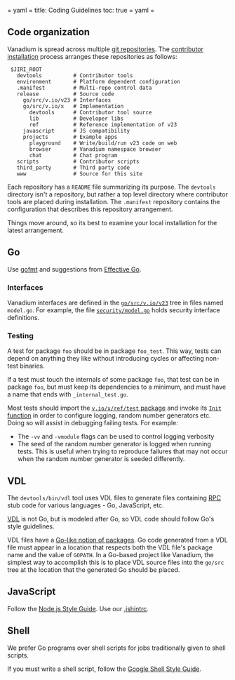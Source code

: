 = yaml =
title: Coding Guidelines
toc: true
= yaml =

## Code organization

Vanadium is spread across multiple [git repositories]. The [contributor
installation] process arranges these repositories as follows:

```
 $JIRI_ROOT
   devtools          # Contributor tools
   environment       # Platform dependent configuration
   .manifest         # Multi-repo control data
   release           # Source code
     go/src/v.io/v23 # Interfaces
     go/src/v.io/x   # Implementation
       devtools      # Contributor tool source
       lib           # Developer libs
       ref           # Reference implementation of v23
     javascript      # JS compatibility
     projects        # Example apps
       playground    # Write/build/run v23 code on web
       browser       # Vanadium namespace browser
       chat          # Chat program
   scripts           # Contributor scripts
   third_party       # Third party code
   www               # Source for this site
```

Each repository has a `README` file summarizing its purpose. The `devtools`
directory isn't a repository, but rather a top level directory where
contributor tools are placed during installation. The `.manifest` repository
contains the configuration that describes this repository arrangement.

Things move around, so its best to examine your local installation for
the latest arrangement.

<!--
TODO:
- Suggestions for how to name things (hyphens vs. underscores).
- Using optional arguments: variadic functions / varargs vs. Options structs.
-->

## Go

Use [gofmt] and suggestions from [Effective Go].

### Interfaces

Vanadium interfaces are defined in the [`go/src/v.io/v23`][v23 code]
tree in files named `model.go`.  For example, the file
[`security/model.go`][security model] holds security interface
definitions.

### Testing

A test for package `foo` should be in package `foo_test`. This way, tests can
depend on anything they like without introducing cycles or affecting non-test
binaries.

If a test must touch the internals of some package `foo`, that test can be in
package `foo`, but must keep its dependencies to a minimum, and must have a name
that ends with `_internal_test.go`.

Most tests should import the [`v.io/x/ref/test` package][test package]
and invoke its [`Init` function][test init] in order to configure
logging, random number generators etc. Doing so will assist in
debugging failing tests. For example:

  * The `-vv` and `-vmodule` flags can be used to control logging verbosity
  * The seed of the random number generator is logged when running tests. This
    is useful when trying to reproduce failures that may not occur when the
    random number generator is seeded differently.

<!-- TODO: Explain modules, expect, timekeeper? -->

<!-- TODO: Describe dependency management (apis vs. impls, what can depend on
what). -->

## VDL

The `devtools/bin/vdl` tool uses VDL files to generate files
containing [RPC] stub code for various languages - Go, JavaScript,
etc.

[VDL] is not Go, but is modeled after Go, so VDL code should follow
Go's style guidelines.

VDL files have a [Go-like notion of packages][packages].  Go code
generated from a VDL file must appear in a location that respects both
the VDL file's package name and the value of `GOPATH`.  In a Go-based
project like Vanadium, the simplest way to accomplish this is to place
VDL source files into the `go/src` tree at the location that the
generated Go should be placed.

## JavaScript

Follow the [Node.js Style Guide]. Use our [.jshintrc].

<!-- TODO: Documentation generation (jsdoc). -->

## Shell

We prefer Go programs over shell scripts for jobs traditionally given
to shell scripts.

If you must write a shell script, follow the
[Google Shell Style Guide].

[.jshintrc]: https://github.com/vanadium/js/blob/master/.jshintrc
[Effective Go]: http://golang.org/doc/effective_go.html
[Google Shell Style Guide]: https://google-styleguide.googlecode.com/svn/trunk/shell.xml
[Node.js Style Guide]: https://github.com/felixge/node-style-guide
[RPC]: ../glossary.html#remote-procedure-call-rpc-
[VDL]: ../glossary.html#vandium-definition-language-vdl-
[brad talk]: http://talks.golang.org/2014/gocon-tokyo.slide#36
[contributor installation]: contributing.html#repositories
[git repositories]: https://github.com/vanadium
[gofmt]: https://golang.org/cmd/gofmt/
[packages]: https://golang.org/doc/code.html#PackagePaths
[v23 code]: https://github.com/vanadium/go.v23
[security model]: https://github.com/vanadium/go.v23/blob/master/security/model.go
[test package]: https://github.com/vanadium/go.ref/tree/master/test
[test init]: https://github.com/vanadium/go.ref/blob/master/test/init.go
